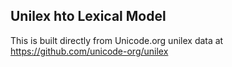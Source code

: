 Unilex hto Lexical Model
----------------------

This is built directly from Unicode.org unilex data at
https://github.com/unicode-org/unilex
